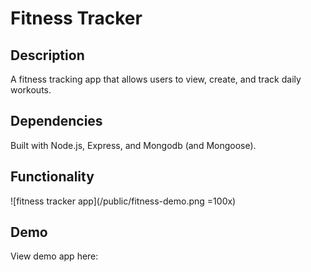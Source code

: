 # Fitness Tracker

## Description
 A fitness tracking app that allows users to view, create, and track daily workouts. 

## Dependencies
Built with Node.js, Express, and Mongodb (and Mongoose).

## Functionality
![fitness tracker app](/public/fitness-demo.png =100x)

## Demo
View demo app here: 
